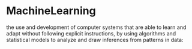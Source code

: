 # MachineLearning
the use and development of computer systems that are able to learn and adapt without following explicit instructions, by using algorithms and statistical models 
to analyze and draw inferences from patterns in data: